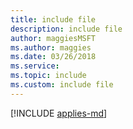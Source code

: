 ```yaml
---
title: include file
description: include file
author: maggiesMSFT
ms.author: maggies
ms.date: 03/26/2018
ms.service:
ms.topic: include
ms.custom: include file
---
```


[!INCLUDE [applies-md](applies-md.md)]
